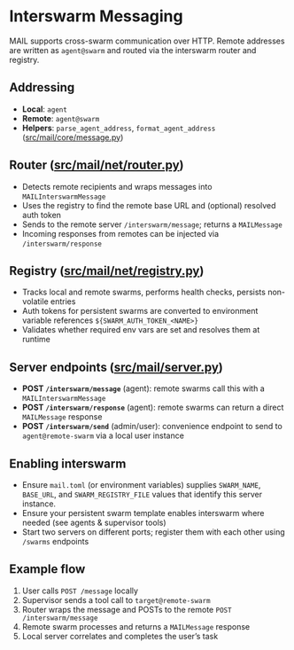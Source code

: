 # Interswarm Messaging

MAIL supports cross-swarm communication over HTTP. Remote addresses are written as `agent@swarm` and routed via the interswarm router and registry.

## Addressing
- **Local**: `agent`
- **Remote**: `agent@swarm`
- **Helpers**: `parse_agent_address`, `format_agent_address` ([src/mail/core/message.py](/src/mail/core/message.py))

## Router ([src/mail/net/router.py](/src/mail/net/router.py))
- Detects remote recipients and wraps messages into `MAILInterswarmMessage`
- Uses the registry to find the remote base URL and (optional) resolved auth token
- Sends to the remote server `/interswarm/message`; returns a `MAILMessage`
- Incoming responses from remotes can be injected via `/interswarm/response`

## Registry ([src/mail/net/registry.py](/src/mail/net/registry.py))
- Tracks local and remote swarms, performs health checks, persists non-volatile entries
- Auth tokens for persistent swarms are converted to environment variable references `${SWARM_AUTH_TOKEN_<NAME>}`
- Validates whether required env vars are set and resolves them at runtime

## Server endpoints ([src/mail/server.py](/src/mail/server.py))
- **POST `/interswarm/message`** (agent): remote swarms call this with a `MAILInterswarmMessage`
- **POST `/interswarm/response`** (agent): remote swarms can return a direct `MAILMessage` response
- **POST `/interswarm/send`** (admin/user): convenience endpoint to send to `agent@remote-swarm` via a local user instance

## Enabling interswarm
- Ensure `mail.toml` (or environment variables) supplies `SWARM_NAME`, `BASE_URL`, and `SWARM_REGISTRY_FILE` values that identify this server instance.
- Ensure your persistent swarm template enables interswarm where needed (see agents & supervisor tools)
- Start two servers on different ports; register them with each other using `/swarms` endpoints

## Example flow
1. User calls `POST /message` locally
2. Supervisor sends a tool call to `target@remote-swarm`
3. Router wraps the message and POSTs to the remote `POST /interswarm/message`
4. Remote swarm processes and returns a `MAILMessage` response
5. Local server correlates and completes the user’s task
